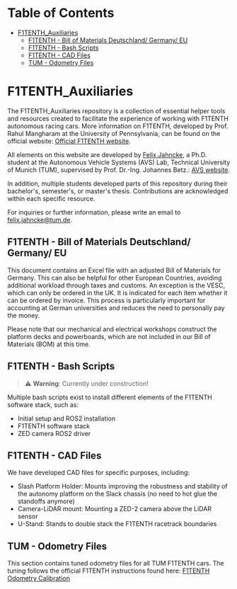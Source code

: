 # Table of Contents
- [F1TENTH_Auxiliaries](#f1tenth-auxiliaries)
  * [F1TENTH - Bill of Materials Deutschland/ Germany/ EU](#f1tenth---bill-of-materials-deutschland--germany--eu)
  * [F1TENTH - Bash Scripts](#f1tenth---bash-scripts)
  * [F1TENTH - CAD Files](#f1tenth---cad-files)
  * [TUM - Odometry Files](#tum---odometry-files)


# F1TENTH_Auxiliaries
The F1TENTH_Auxiliaries repository is a collection of essential helper tools and resources created to facilitate the experience of working with F1TENTH autonomous racing cars. More information on F1TENTH, developed by Prof. Rahul Mangharam at the University of Pennsylvania, can be found on the official website: [Official F1TENTH website](f1tenth.org "F1TENTH website").

All elements on this website are developed by [Felix Jahncke](https://www.mos.ed.tum.de/en/avs/team/felix-jahncke/ "Felix Jahncke website"), a Ph.D. student at the Autonomous Vehicle Systems (AVS) Lab, Technical University of Munich (TUM), supervised by Prof. Dr.-Ing. Johannes Betz.: [AVS website](https://www.mos.ed.tum.de/en/avs/home/ "AVS website").

In addition, multiple students developed parts of this repository during their bachelor's, semester's, or master's thesis. Contributions are acknowledged within each specific resource.

For inquiries or further information, please write an email to [felix.jahncke@tum.de](mailto:felix.jahncke@tum.de?subject=F1TENTH%20Auxiliaries%20Repository).

## F1TENTH - Bill of Materials Deutschland/ Germany/ EU
This document contains an Excel file with an adjusted Bill of Materials for Germany. This can also be helpful for other European Countries, avoiding additional workload through taxes and customs. An exception is the VESC, which can only be ordered in the UK. It is indicated for each item whether it can be ordered by invoice. This process is particularly important for accounting at German universities and reduces the need to personally pay the money.

Please note that our mechanical and electrical workshops construct the platform decks and powerboards, which are not included in our Bill of Materials (BOM) at this time.

## F1TENTH - Bash Scripts
> :warning: **Warning**: Currently under construction!


Multiple bash scripts exist to install different elements of the F1TENTH software stack, such as:
- Initial setup and ROS2 installation
- F1TENTH software stack
- ZED camera ROS2 driver

## F1TENTH - CAD Files
We have developed CAD files for specific purposes, including:
- Slash Platform Holder: Mounts improving the robustness and stability of the autonomy platform on the Slack chassis (no need to hot glue the standoffs anymore)
- Camera-LiDAR mount: Mounting a ZED-2 camera above the LiDAR sensor
- U-Stand: Stands to double stack the F1TENTH racetrack boundaries

## TUM - Odometry Files
This section contains tuned odometry files for all TUM F1TENTH cars. The tuning follows the official F1TENTH instructions found here: [F1TENTH Odometry Calibration](https://github.com/f1tenth/f1tenth_doc/blob/foxy_test/getting_started/driving/drive_calib_odom.rst "F1TENTH Odometry Calibration") 


